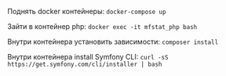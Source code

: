 Поднять docker контейнеры:
`docker-compose up`

Зайти в контейнер php:
`docker exec -it mfstat_php bash`

Внутри контейнера установить зависимости:
`composer install`

Внутри контейнера install Symfony CLI:
`curl -sS https://get.symfony.com/cli/installer | bash`
